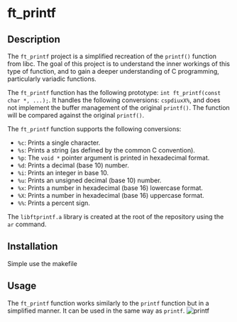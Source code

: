 # ft_printf

## Description
The `ft_printf` project is a simplified recreation of the `printf()` function from libc. The goal of this project is to understand the inner workings of this type of function, and to gain a deeper understanding of C programming, particularly variadic functions.

The `ft_printf` function has the following prototype: `int ft_printf(const char *, ...);`. It handles the following conversions: `cspdiuxX%`, and does not implement the buffer management of the original `printf()`. The function will be compared against the original `printf()`.

The `ft_printf` function supports the following conversions:
- `%c`: Prints a single character.
- `%s`: Prints a string (as defined by the common C convention).
- `%p`: The `void *` pointer argument is printed in hexadecimal format.
- `%d`: Prints a decimal (base 10) number.
- `%i`: Prints an integer in base 10.
- `%u`: Prints an unsigned decimal (base 10) number.
- `%x`: Prints a number in hexadecimal (base 16) lowercase format.
- `%X`: Prints a number in hexadecimal (base 16) uppercase format.
- `%%`: Prints a percent sign.

The `libftprintf.a` library is created at the root of the repository using the `ar` command.

## Installation
Simple use the makefile

## Usage
The `ft_printf` function works similarly to the `printf` function but in a simplified manner. It can be used in the same way as `printf`.
![printf](https://github.com/IronWyatt/ft_printf/assets/56269861/9a596fa6-dffe-49d7-9e44-124121d62f44)
